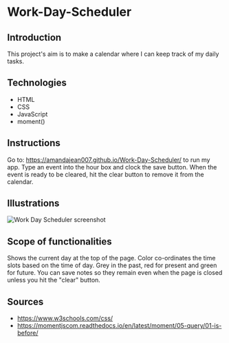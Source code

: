 # Work-Day-Scheduler

## Introduction
This project's aim is to make a calendar where I can keep track of my daily tasks.

## Technologies
- HTML
- CSS
- JavaScript
- moment()

## Instructions
Go to: https://amandajean007.github.io/Work-Day-Scheduler/ to run my app. 
Type an event into the hour box and clock the save button.
When the event is ready to be cleared, hit the clear button to remove it from the calendar.

## Illustrations
![Work Day Scheduler screenshot](https://user-images.githubusercontent.com/85036414/127594359-2796a001-fe9f-49ae-9227-834b71cfebd2.PNG)

## Scope of functionalities
Shows the current day at the top of the page.
Color co-ordinates the time slots based on the time of day. Grey in the past, red for present and green for future.
You can save notes so they remain even when the page is closed unless you hit the "clear" button.

## Sources
- https://www.w3schools.com/css/
- https://momentjscom.readthedocs.io/en/latest/moment/05-query/01-is-before/
